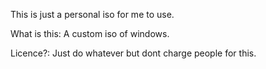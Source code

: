 This is just a personal iso for me to use.

What is this: A custom iso of windows.

Licence?: Just do whatever but dont charge people for this.
